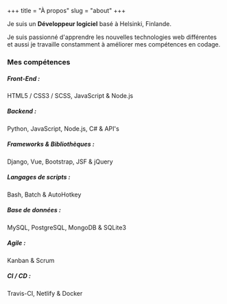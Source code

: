 +++
title = "À propos"
slug = "about"
+++

Je suis un **Développeur logiciel** basé à Helsinki, Finlande.

Je suis passionné d'apprendre les nouvelles technologies web différentes et aussi je travaille constamment à améliorer mes compétences en codage.

### Mes compétences

##### Front-End :

HTML5 / CSS3 / SCSS, JavaScript & Node.js

##### Backend :

Python, JavaScript, Node.js, C# & API's

##### Frameworks & Bibliothèques :

Django, Vue, Bootstrap, JSF & jQuery

##### Langages de scripts :

Bash, Batch & AutoHotkey

##### Base de données :

MySQL, PostgreSQL, MongoDB & SQLite3

##### Agile :

Kanban & Scrum

##### CI / CD :

Travis-CI, Netlify & Docker

